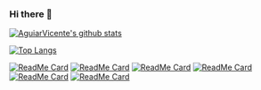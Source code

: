 ### Hi there 👋

<!--
**AguiarVicente/AguiarVicente** is a ✨ _special_ ✨ repository because its `README.md` (this file) appears on your GitHub profile.

Here are some ideas to get you started:

- 🔭 I’m currently working on ...
- 🌱 I’m currently learning ...
- 👯 I’m looking to collaborate on ...
- 🤔 I’m looking for help with ...
- 💬 Ask me about ...
- 📫 How to reach me: ...
- 😄 Pronouns: ...
- ⚡ Fun fact: ...
-->

<!--
```text
🌞 Morning    95 commits     █████████████████████████████████████████░░░░░░░░░░░░░░░░░░   30.55% 
🌆 Daytime    78 commits     ████████████████████████████████████████░░░░░░░░░░░░░░░░░░░   25.08% 
🌃 Evening    112 commits    ███████████████████████████████████████████░░░░░░░░░░░░░░░░   36.01% 
🌙 Night      26 commits     ████████████████████████████████████░░░░░░░░░░░░░░░░░░░░░░░   8.36%

```
-->


[![AguiarVicente's github stats](https://github-readme-stats.vercel.app/api?username=AguiarVicente&show_icons=true&theme=radical)](https://github.com/anuraghazra/github-readme-stats)

[![Top Langs](https://github-readme-stats.vercel.app/api/top-langs/?username=AguiarVicente&layout=compact)](https://github.com/anuraghazra/github-readme-stats)

[![ReadMe Card](https://github-readme-stats.vercel.app/api/pin/?username=AguiarVicente&repo=revisao_javascript)](https://github.com/anuraghazra/github-readme-stats)
[![ReadMe Card](https://github-readme-stats.vercel.app/api/pin/?username=AguiarVicente&repo=curso_python)](https://github.com/anuraghazra/github-readme-stats)
[![ReadMe Card](https://github-readme-stats.vercel.app/api/pin/?username=AguiarVicente&repo=Codewars)](https://github.com/anuraghazra/github-readme-stats)
[![ReadMe Card](https://github-readme-stats.vercel.app/api/pin/?username=AguiarVicente&repo=TS)](https://github.com/anuraghazra/github-readme-stats)
[![ReadMe Card](https://github-readme-stats.vercel.app/api/pin/?username=AguiarVicente&repo=dashboard)](https://github.com/anuraghazra/github-readme-stats)
[![ReadMe Card](https://github-readme-stats.vercel.app/api/pin/?username=AguiarVicente&repo=curso_angular)](https://github.com/anuraghazra/github-readme-stats)
